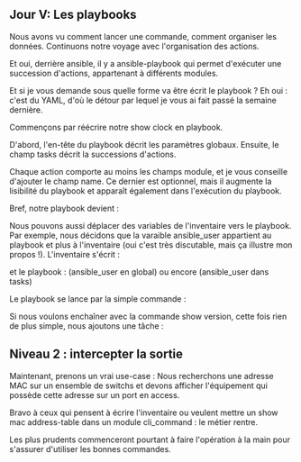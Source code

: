 ## Jour V: Les playbooks

Nous avons vu comment lancer une commande, comment organiser les données. Continuons notre voyage avec l'organisation des actions.

Et oui, derrière ansible, il y a ansible-playbook qui permet d'exécuter une succession d'actions, appartenant à différents modules.

Et si je vous demande sous quelle forme va être écrit le playbook ? Eh oui : c'est du YAML, d'où le détour par lequel je vous ai fait passé la semaine dernière. 

Commençons par réécrire notre show clock en playbook.

D'abord, l'en-tête du playbook décrit les paramètres globaux. Ensuite, le champ tasks décrit la successions d'actions. 

Chaque action comporte au moins les champs module, et je vous conseille d'ajouter le champ name. Ce dernier est optionnel, mais il augmente la lisibilité du playbook et apparaît également dans l'exécution du playbook.

Bref, notre playbook devient :


Nous pouvons aussi déplacer des variables de l'inventaire vers le playbook. Par exemple, nous décidons que la varaible ansible_user appartient au playbook et plus à l'inventaire (oui c'est très discutable, mais ça illustre mon propos !).
L'inventaire s'écrit :

et le playbook :
(ansible_user en global)
ou encore
(ansible_user dans tasks)


Le playbook se lance par la simple commande :


Si nous voulons enchaîner avec la commande show version, cette fois rien de plus simple, nous ajoutons une tâche :

## Niveau 2 : intercepter la sortie

Maintenant, prenons un vrai use-case : Nous recherchons une adresse MAC sur un ensemble de switchs et devons afficher l'équipement qui possède cette adresse sur un port en access.

Bravo à ceux qui pensent à écrire l'inventaire ou veulent mettre un show mac address-table dans un module cli_command : le métier rentre.

Les plus prudents commenceront pourtant à faire l'opération à la main pour s'assurer d'utiliser les bonnes commandes.

 



<!--stackedit_data:
eyJoaXN0b3J5IjpbLTE1NDE0NjM4MDIsOTExMjc2MjQyXX0=
-->